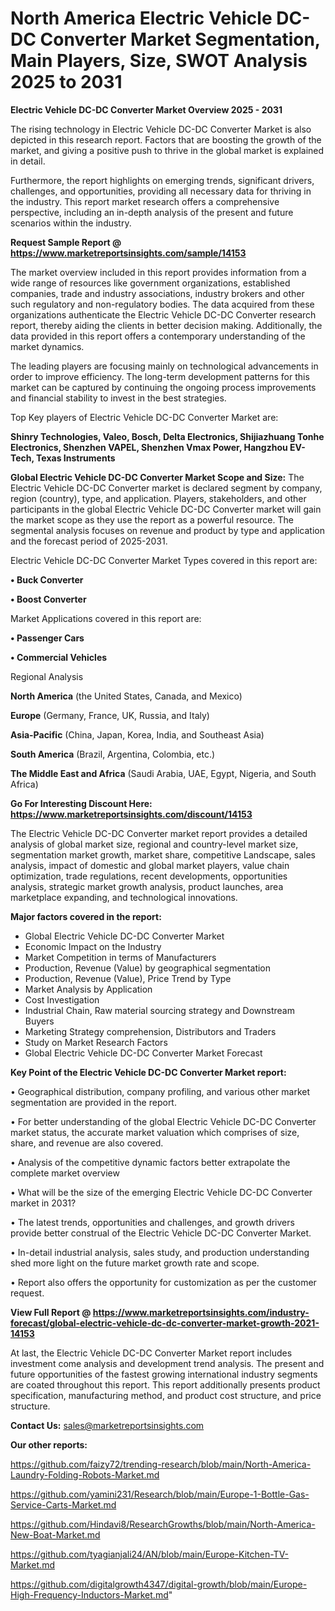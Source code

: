  # North America Electric Vehicle DC-DC Converter Market Segmentation, Main Players, Size, SWOT Analysis 2025 to 2031

<Strong> Electric Vehicle DC-DC Converter Market Overview 2025 - 2031</strong>

The rising technology in Electric Vehicle DC-DC Converter Market is also depicted in this research report. Factors that are boosting the growth of the market, and giving a positive push to thrive in the global market is explained in detail.

Furthermore, the report highlights on emerging trends, significant drivers, challenges, and opportunities, providing all necessary data for thriving in the industry. This report market research offers a comprehensive perspective, including an in-depth analysis of the present and future scenarios within the industry.

<strong>Request Sample Report @ <a href=https://www.marketreportsinsights.com/sample/14153>https://www.marketreportsinsights.com/sample/14153</a></strong>

The market overview included in this report provides information from a wide range of resources like government organizations, established companies, trade and industry associations, industry brokers and other such regulatory and non-regulatory bodies. The data acquired from these organizations authenticate the Electric Vehicle DC-DC Converter research report, thereby aiding the clients in better decision making. Additionally, the data provided in this report offers a contemporary understanding of the market dynamics.

The leading players are focusing mainly on technological advancements in order to improve efficiency. The long-term development patterns for this market can be captured by continuing the ongoing process improvements and financial stability to invest in the best strategies.

Top Key players of Electric Vehicle DC-DC Converter Market are:

<strong>Shinry Technologies, Valeo, Bosch, Delta Electronics, Shijiazhuang Tonhe Electronics, Shenzhen VAPEL, Shenzhen Vmax Power, Hangzhou EV-Tech, Texas Instruments</strong>

<strong><b>Global Electric Vehicle DC-DC Converter Market Scope and Size:</b></strong>
The Electric Vehicle DC-DC Converter market is declared segment by company, region (country), type, and application. Players, stakeholders, and other participants in the global Electric Vehicle DC-DC Converter market will gain the market scope as they use the report as a powerful resource. The segmental analysis focuses on revenue and product by type and application and the forecast period of 2025-2031.

Electric Vehicle DC-DC Converter Market Types covered in this report are:

<strong>• Buck Converter

• Boost Converter</strong>

Market Applications covered in this report are:

<strong>• Passenger Cars

• Commercial Vehicles</strong> 

Regional Analysis

<strong>North America</strong> (the United States, Canada, and Mexico)

<strong>Europe</strong> (Germany, France, UK, Russia, and Italy)

<strong>Asia-Pacific</strong> (China, Japan, Korea, India, and Southeast Asia)

<strong>South America</strong> (Brazil, Argentina, Colombia, etc.)

<strong>The Middle East and Africa</strong> (Saudi Arabia, UAE, Egypt, Nigeria, and South Africa)

<strong>Go For Interesting Discount Here: <a href=https://www.marketreportsinsights.com/discount/14153>https://www.marketreportsinsights.com/discount/14153</a></strong>

The Electric Vehicle DC-DC Converter market report provides a detailed analysis of global market size, regional and country-level market size, segmentation market growth, market share, competitive Landscape, sales analysis, impact of domestic and global market players, value chain optimization, trade regulations, recent developments, opportunities analysis, strategic market growth analysis, product launches, area marketplace expanding, and technological innovations.

<strong><b>Major factors covered in the report:</b></strong>
<ul>
  <li>Global Electric Vehicle DC-DC Converter Market </li>
  <li>Economic Impact on the Industry</li>
  <li>Market Competition in terms of Manufacturers</li>
  <li>Production, Revenue (Value) by geographical segmentation</li>
  <li>Production, Revenue (Value), Price Trend by Type</li>
  <li>Market Analysis by Application</li>
  <li>Cost Investigation</li>
  <li>Industrial Chain, Raw material sourcing strategy and Downstream Buyers</li>
  <li>Marketing Strategy comprehension, Distributors and Traders</li>
  <li>Study on Market Research Factors</li>
  <li>Global Electric Vehicle DC-DC Converter Market Forecast</li>
</ul>

<strong><b>Key Point of the Electric Vehicle DC-DC Converter Market report:</b></strong>

• Geographical distribution, company profiling, and various other market segmentation are provided in the report.

• For better understanding of the global Electric Vehicle DC-DC Converter market status, the accurate market valuation which comprises of size, share, and revenue are also covered.

• Analysis of the competitive dynamic factors better extrapolate the complete market overview

• What will be the size of the emerging Electric Vehicle DC-DC Converter market in 2031?

• The latest trends, opportunities and challenges, and growth drivers provide better construal of the Electric Vehicle DC-DC Converter Market.

• In-detail industrial analysis, sales study, and production understanding shed more light on the future market growth rate and scope.

• Report also offers the opportunity for customization as per the customer request.

<strong><b>View Full Report @ <a href=https://www.marketreportsinsights.com/industry-forecast/global-electric-vehicle-dc-dc-converter-market-growth-2021-14153>https://www.marketreportsinsights.com/industry-forecast/global-electric-vehicle-dc-dc-converter-market-growth-2021-14153</a></b></strong>


At last, the Electric Vehicle DC-DC Converter Market report includes investment come analysis and development trend analysis. The present and future opportunities of the fastest growing international industry segments are coated throughout this report. This report additionally presents product specification, manufacturing method, and product cost structure, and price structure.

<strong>Contact Us:</strong>
sales@marketreportsinsights.com

<strong>Our other reports:</strong>

<a href=https://github.com/faizy72/trending-research/blob/main/North-America-Laundry-Folding-Robots-Market.md>https://github.com/faizy72/trending-research/blob/main/North-America-Laundry-Folding-Robots-Market.md</a>

<a href=https://github.com/yamini231/Research/blob/main/Europe-1-Bottle-Gas-Service-Carts-Market.md>https://github.com/yamini231/Research/blob/main/Europe-1-Bottle-Gas-Service-Carts-Market.md</a>

<a href=https://github.com/Hindavi8/ResearchGrowths/blob/main/North-America-New-Boat-Market.md>https://github.com/Hindavi8/ResearchGrowths/blob/main/North-America-New-Boat-Market.md</a>

<a href=https://github.com/tyagianjali24/AN/blob/main/Europe-Kitchen-TV-Market.md>https://github.com/tyagianjali24/AN/blob/main/Europe-Kitchen-TV-Market.md</a>

<a href=https://github.com/digitalgrowth4347/digital-growth/blob/main/Europe-High-Frequency-Inductors-Market.md>https://github.com/digitalgrowth4347/digital-growth/blob/main/Europe-High-Frequency-Inductors-Market.md</a>"

